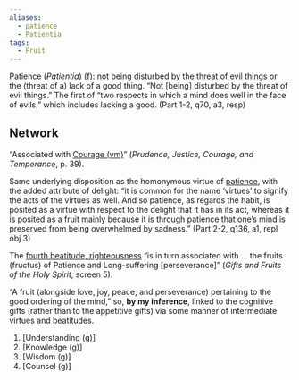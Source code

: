 ```yaml
---
aliases:
  - patience
  - Patientia
tags:
  - Fruit
---
```

Patience (*Patientia*) (f): not being disturbed by the threat of evil things or the (threat of a) lack of a good thing.
	“Not \[being] disturbed by the threat of evil things.” The first of “two respects in which a mind does well in the face of evils,” which includes lacking a good. (Part 1-2, q70, a3, resp)


## Network
“Associated with [Courage (vm)](obsidian://open?vault=Obsidian&file=VGBF%20Network%2FCardinal%20Virtues%2FCourage%20(vm))” (*Prudence, Justice, Courage, and Temperance*, p. 39).

Same underlying disposition as the homonymous virtue of [patience](obsidian://open?vault=Obsidian&file=VGBF%20Network%2FCardinal%20Virtues%2FDegenerates%20of%20Courage%2FPatience%20(vm)), with the added attribute of delight: “it is common for the name ‘virtues’ to signify the acts of the virtues as well. And so patience, as regards the habit, is posited as a virtue with respect to the delight that it has in its act, whereas it is posited as a fruit mainly because it is through patience that one’s mind is preserved from being overwhelmed by sadness.” (Part 2-2, q136, a1, repl obj 3)

The [fourth beatitude, righteousness](obsidian://open?vault=Obsidian&file=VGBF%20Network%2FGifts%2FCourage%20(g)%20Righteousness%20(b)) “is in turn associated with … the fruits (fructus) of Patience and Long-suffering \[perseverance]” (*Gifts and Fruits of the Holy Spirit*, screen 5).

“A fruit (alongside love, joy, peace, and perseverance) pertaining to the good ordering of the mind,” so, **by my inference**, linked to the cognitive gifts (rather than to the appetitive gifts) via some manner of intermediate virtues and beatitudes.
1. [Understanding (g)]
2. [Knowledge (g)]
3. [Wisdom (g)]
4. [Counsel (g)]